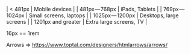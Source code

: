 | < 481px               | Mobile devices          |
| 481px — 768px         | iPads, Tablets          |
| 769px — 1024px        | Small screens, laptops  |
| 1025px — 1200px       | Desktops, large screens |
| 1201px and greater    | Extra large screens, TV |

16px == 1rem

Arrows => https://www.toptal.com/designers/htmlarrows/arrows/